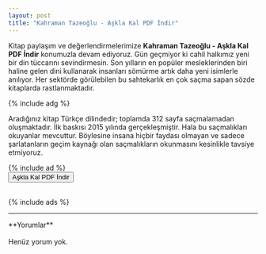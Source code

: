 ```yaml
---
layout: post
title: "Kahraman Tazeoğlu - Aşkla Kal PDF İndir"
---
```


<p>Kitap paylaşım ve değerlendirmelerimize <strong>Kahraman Tazeoğlu - Aşkla Kal PDF İndir</strong> konumuzla devam ediyoruz. Gün geçmiyor ki cahil halkımız yeni bir din tüccarını sevindirmesin. Son yılların en popüler mesleklerinden biri haline gelen dini kullanarak insanları sömürme artık daha yeni isimlerle anılıyor. Her sektörde görülebilen bu sahtekarlık en çok saçma sapan sözde kitaplarda rastlanmaktadır.</p>
{% include adg %}
<p>
Aradığınız kitap Türkçe dilindedir; toplamda 312 sayfa saçmalamadan oluşmaktadır. İlk baskısı 2015 yılında gerçekleşmiştir. Hala bu saçmalıkları okuyanlar mevcuttur. Böylesine insana hiçbir faydası olmayan ve sadece şarlatanların geçim kaynağı olan saçmalıkların okunmasını kesinlikle tavsiye etmiyoruz.
</p>
{% include ad %}
<form><button type="submit" class="btn btn-success">Aşkla Kal PDF İndir</button></form><br/>
{% include ads %}
<hr>
**Yorumlar**<br/><br/>
Henüz yorum yok.
